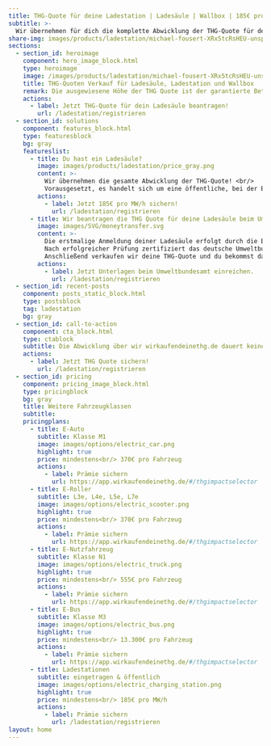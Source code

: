 ```yaml
---
title: THG-Quote für deine Ladestation | Ladesäule | Wallbox | 185€ pro MW/h garantiert
subtitle: >-
  Wir übernehmen für dich die komplette Abwicklung der THG-Quote für dein Ladesäule, Ladestation und Wallbox. Einfach. Nachhaltig.
share-img: images/products/ladestation/michael-fousert-XRx5tcRsHEU-unsplash.jpg
sections:
  - section_id: heroimage
    component: hero_image_block.html
    type: heroimage
    image: /images/products/ladestation/michael-fousert-XRx5tcRsHEU-unsplash.jpg
    title: THG-Quoten Verkauf für Ladesäule, Ladestation und Wallbox
    remark: Die ausgewiesene Höhe der THG Quote ist der garantierte Betrag in 2022. Wir behalten eine Provision des Verkaufs von 8 - 10 %. Die Höhe der Prämie hängt vom Marktpreis und dem Zeitpunkt des Verkaufes ab.
    actions:
      - label: Jetzt THG-Quote für dein Ladesäule beantragen!
        url: /ladestation/registrieren
  - section_id: solutions
    component: features_block.html
    type: featuresblock
    bg: gray
    featureslist:
      - title: Du hast ein Ladesäule?
        image: images/products/ladestation/price_gray.png
        content: >-
          Wir übernehmen die gesamte Abwicklung der THG-Quote! <br/>
          Vorausgesetzt, es handelt sich um eine öffentliche, bei der Bundesnetzagentur eingetragene und geeichte Ladesäule, die frei zugänglich für Dritte ist.
        actions:
          - label: Jetzt 185€ pro MW/h sichern!
            url: /ladestation/registrieren
      - title: Wir beantragen die THG Quote für deine Ladesäule beim Umweltbundesamt
        image: images/SVG/moneytransfer.svg
        content: >-
          Die erstmalige Anmeldung deiner Ladesäule erfolgt durch die Bereitstellung von nur wenigen Informationen. <br/>
          Nach erfolgreicher Prüfung zertifiziert das deutsche Umweltbundesamt deine eingesparten CO2-Emissionen. <br/> 
          Anschließend verkaufen wir deine THG-Quote und du bekommst das Geld direkt überwiesen!
        actions:
          - label: Jetzt Unterlagen beim Umweltbundesamt einreichen.
            url: /ladestation/registrieren
  - section_id: recent-posts
    component: posts_static_block.html
    type: postsblock
    tag: ladestation
    bg: gray
  - section_id: call-to-action
    component: cta_block.html
    type: ctablock
    subtitle: Die Abwicklung über wir wirkaufendeinethg.de dauert keine 3 Minuten und gibt dir jährlich die Chance auf 185€ pro MW/h Prämie für deine Ladesäule und eine grünere Zukunft.
    actions:
      - label: Jetzt THG Quote sichern!
        url: /ladestation/registrieren
  - section_id: pricing
    component: pricing_image_block.html
    type: pricingblock
    bg: gray
    title: Weitere Fahrzeugklassen
    subtitle:
    pricingplans:
      - title: E-Auto
        subtitle: Klasse M1
        image: images/options/electric_car.png
        highlight: true
        price: mindestens<br/> 370€ pro Fahrzeug
        actions:
          - label: Prämie sichern
            url: https://app.wirkaufendeinethg.de/#/thgimpactselector
      - title: E-Roller
        subtitle: L3e, L4e, L5e, L7e
        image: images/options/electric_scooter.png
        highlight: true
        price: mindestens<br/> 370€ pro Fahrzeug
        actions:
          - label: Prämie sichern
            url: https://app.wirkaufendeinethg.de/#/thgimpactselector
      - title: E-Nutzfahrzeug
        subtitle: Klasse N1
        image: images/options/electric_truck.png
        highlight: true
        price: mindestens<br/> 555€ pro Fahrzeug
        actions:
          - label: Prämie sichern
            url: https://app.wirkaufendeinethg.de/#/thgimpactselector
      - title: E-Bus
        subtitle: Klasse M3
        image: images/options/electric_bus.png
        highlight: true
        price: mindestens<br/> 13.300€ pro Fahrzeug
        actions:
          - label: Prämie sichern
            url: https://app.wirkaufendeinethg.de/#/thgimpactselector
      - title: Ladestationen
        subtitle: eingetragen & öffentlich
        image: images/options/electric_charging_station.png
        highlight: true
        price: mindestens<br/> 185€ pro MW/h 
        actions:
          - label: Prämie sichern
            url: /ladestation/registrieren
layout: home
---
```



 <script type="application/ld+json">
  {
    "@context": "https://schema.org",
    "@type": "WebApplication",
    "name": "THG-Quote Ladestation",
    "applicationCategory": "ShoppingApplication",
    "offers": {
      "@type": "Offer",
      "price": "185",
      "priceCurrency": "Euro"
    }
  }
</script>
